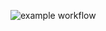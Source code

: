 ![example workflow](https://github.com/suraj8056/automation-test-xero/actions/workflows/printvars.yml/badge.svg)
